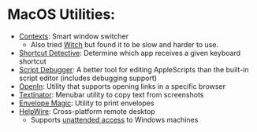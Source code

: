 # MacOS Utilities:

* [Contexts](https://contexts.co/): Smart window switcher
  * Also tried [Witch](https://manytricks.com/witch/) but found it to be slow and harder to use.
* [Shortcut Detective](https://www.irradiatedsoftware.com/labs/): Determine which app receives a given keyboard shortcut
* [Script Debugger](https://latenightsw.com/): A better tool for editing AppleScripts than the built-in script editor (includes debugging support)
* [OpenIn](https://loshadki.app/openin4/): Utility that supports opening links in a specific browser
* [Textinator](https://github.com/RhetTbull/textinator): Menubar utility to copy text from screenshots
* [Envelope Magic](https://www.envelopemagic.com/): Utility to print envelopes
* [HelpWire](https://www.helpwire.app/): Cross-platform remote desktop
  * Supports [unattended access](https://www.helpwire.app/blog/introducing-unattended-access/) to Windows machines
